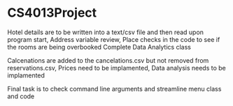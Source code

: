 # CS4013Project

Hotel details are to be written into a text/csv file and then read upon program start,
Address variable review,
Place checks in the code to see if the rooms are being overbooked
Complete Data Analytics class

Calcenations are added to the cancelations.csv but not removed from reservations.csv, 
Prices need to be implamented, 
Data analysis needs to be implamented


Final task is to check command line arguments and streamline menu class and code
